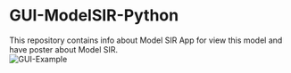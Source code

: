 # GUI-ModelSIR-Python
This repository contains info about Model SIR App for view this model and have poster about Model SIR.   
![GUI-Example](https://github.com/23ft/GUI-ModelSIR-Python/assets/68480023/c6b6d5cd-bc83-4c1d-9985-cfa7e1f8144b)

